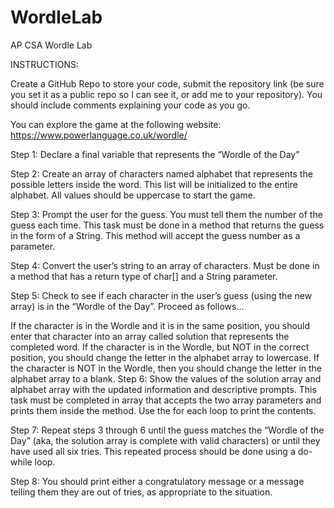 # WordleLab
AP CSA Wordle Lab

INSTRUCTIONS:

Create a GitHub Repo to store your code, submit the repository link (be sure you set it as a public repo so I can see it, or add me to your repository). You should include comments explaining your code as you go.

You can explore the game at the following website: https://www.powerlanguage.co.uk/wordle/

Step 1: Declare a final variable that represents the “Wordle of the Day”

Step 2: Create an array of characters named alphabet that represents the possible letters inside the word. This list will be initialized to the entire alphabet. All values should be uppercase to start the game.

Step 3: Prompt the user for the guess. You must tell them the number of the guess each time. This task must be done in a method that returns the guess in the form of a String. This method will accept the guess number as a parameter.

Step 4: Convert the user’s string to an array of characters. Must be done in a method that has a return type of char[] and a String parameter.

Step 5: Check to see if each character in the user’s guess (using the new array) is in the “Wordle of the Day”. Proceed as follows…

If the character is in the Wordle and it is in the same position, you should enter that character into an array called solution that represents the completed word.
If the character is in the Wordle, but NOT in the correct position, you should change the letter in the alphabet array to lowercase.
If the character is NOT in the Wordle, then you should change the letter in the alphabet array to a blank.
Step 6: Show the values of the solution array and alphabet array with the updated information and descriptive prompts. This task must be completed in array that accepts the two array parameters and prints them inside the method. Use the for each loop to print the contents.

Step 7: Repeat steps 3 through 6 until the guess matches the “Wordle of the Day” (aka, the solution array is complete with valid characters) or until they have used all six tries. This repeated process should be done using a do-while loop.

Step 8: You should print either a congratulatory message or a message telling them they are out of tries, as appropriate to the situation.
